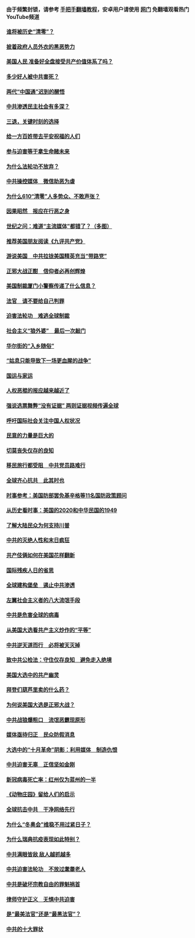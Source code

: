 #### 由于频繁封锁，请参考 [手把手翻墙教程](https://github.com/gfw-breaker/guides/wiki/)，安卓用户请使用 [网门](https://github.com/gfw-breaker/nogfw/blob/master/dl.md?t=12311500) 免翻墙观看热门YouTube频道 

#### [谁将被历史“清零”？](../pages/251/417485.md?t=12311500) 

#### [披着政府人员外衣的黑恶势力](../pages/251/417442.md?t=12311500) 

#### [美国人民 准备好全盘接受共产价值体系了吗？](../pages/251/417491.md?t=12311500) 

#### [多少好人被中共害死？](../pages/251/417144.md?t=12311500) 

#### [两代“中国通”迟到的醒悟](../pages/251/417064.md?t=12311500) 

#### [中共渗透民主社会有多深？](../pages/251/417063.md?t=12311500) 

#### [三退，关键时刻的选择](../pages/251/416969.md?t=12311500) 

#### [给一方百姓带去平安祝福的人们](../pages/251/416941.md?t=12311500) 

#### [参与迫害等于拿生命赌未来](../pages/251/416856.md?t=12311500) 

#### [为什么法轮功不放弃？](../pages/251/416864.md?t=12311500) 

#### [中共操控媒体　微信助恶为虐](../pages/251/416724.md?t=12311500) 

#### [为什么610“清零”人多势众、不敢声张？](../pages/251/416632.md?t=12311500) 

#### [因果昭然　报应在行恶之身](../pages/251/416582.md?t=12311500) 

#### [世纪之问：难道“主流媒体”都错了？（多图）](../pages/251/416571.md?t=12311500) 

#### [推荐美国朋友阅读《九评共产党》](../pages/251/416510.md?t=12311500) 

#### [游说美国　中共拉拢美国精英充当“带路党”](../pages/251/416529.md?t=12311500) 

#### [正邪大战正酣　信仰者必再创辉煌](../pages/251/416433.md?t=12311500) 

#### [美国制裁厦门小警察传递了什么信息？](../pages/251/416432.md?t=12311500) 

#### [法官　请不要给自己判罪](../pages/251/416379.md?t=12311500) 

#### [迫害法轮功　难逃全球制裁](../pages/251/416380.md?t=12311500) 

#### [社会主义“狼外婆”　最后一次敲门](../pages/251/416394.md?t=12311500) 

#### [华尔街的“入乡随俗”](../pages/251/416395.md?t=12311500) 

#### [“姑息只能导致下一场更血腥的战争”](../pages/251/416223.md?t=12311500) 

#### [国运与家运](../pages/251/416224.md?t=12311500) 

#### [人权恶棍的报应越来越近了](../pages/251/416276.md?t=12311500) 

#### [强说选票舞弊“没有证据” 两则证据视频传遍全球](../pages/251/416227.md?t=12311500) 

#### [呼吁国际社会关注中国人权状况](../pages/251/416135.md?t=12311500) 

#### [民意的力量是巨大的](../pages/251/416222.md?t=12311500) 

#### [切莫丧失仅存的良知](../pages/251/416134.md?t=12311500) 

#### [移民旅行都受阻　中共党员路难行](../pages/251/416033.md?t=12311500) 

#### [全球齐心抗共　此其时也](../pages/251/415989.md?t=12311500) 

#### [时事参考：美国防部罢免基辛格等11名国防政策顾问](../pages/251/415970.md?t=12311500) 

#### [从历史看时事：美国的2020和中华民国的1949](../pages/251/415949.md?t=12311500) 

#### [了解大陆民众为何支持川普](../pages/251/415950.md?t=12311500) 

#### [中共的灭绝人性和末日疯狂](../pages/251/415944.md?t=12311500) 

#### [共产伎俩如何在美国花样翻新](../pages/251/415908.md?t=12311500) 

#### [国际残疾人日的省思](../pages/251/415849.md?t=12311500) 

#### [全球建构堡垒　遏止中共渗透](../pages/251/415850.md?t=12311500) 

#### [左翼社会主义者的八大流氓手段](../pages/251/415802.md?t=12311500) 

#### [中共是危害全球的病毒](../pages/251/415569.md?t=12311500) 

#### [从美国大选看共产主义炒作的“平等”](../pages/251/415654.md?t=12311500) 

#### [中共逆天道而行　必将被天灭掉](../pages/251/415626.md?t=12311500) 

#### [致中共公检法：守住仅存良知　避免走入绝境](../pages/251/415627.md?t=12311500) 

#### [美国大选中的共产幽灵](../pages/251/415618.md?t=12311500) 

#### [拜登们葫芦里卖的什么药？](../pages/251/415531.md?t=12311500) 

#### [为何说美国大选是正邪大战？](../pages/251/415530.md?t=12311500) 

#### [中共战狼爆粗口　流氓恶霸现原形](../pages/251/415426.md?t=12311500) 

#### [媒体亟待归正　民众防假消息](../pages/251/415402.md?t=12311500) 

#### [大选中的“十月革命”阴影：利用媒体　制造仇恨](../pages/251/415334.md?t=12311500) 

#### [中共迫害无辜　正信坚如金刚](../pages/251/415307.md?t=12311500) 

#### [新冠病毒死亡率：红州仅为蓝州的一半](../pages/251/415164.md?t=12311500) 

#### [《动物庄园》留给人们的启示](../pages/251/415178.md?t=12311500) 

#### [全球抗击中共　干净网络先行](../pages/251/415096.md?t=12311500) 

#### [为什么“冬奥会”维稳不用过紧日子？](../pages/251/414949.md?t=12311500) 

#### [为什么瑞典抗疫表现如此特别？](../pages/251/414950.md?t=12311500) 

#### [中共满眼皆敌 敌人越抓越多](../pages/251/415053.md?t=12311500) 

#### [中共迫害法轮功　不放过耄耋老人](../pages/251/414994.md?t=12311500) 

#### [中共是破坏宗教自由的罪魁祸首](../pages/251/414901.md?t=12311500) 

#### [律师守护正义　无惧中共迫害](../pages/251/414900.md?t=12311500) 

#### [是“最美法官”还是“最黑法官”？](../pages/251/414885.md?t=12311500) 

#### [中共的十大罪状](../pages/251/414772.md?t=12311500) 


